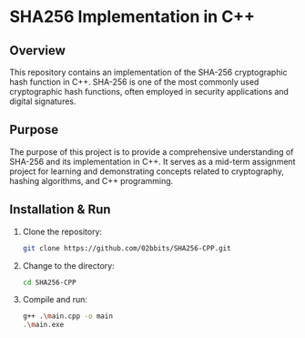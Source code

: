 # SHA256 Implementation in C++

## Overview
This repository contains an implementation of the SHA-256 cryptographic hash function in C++. SHA-256 is one of the most commonly used cryptographic hash functions, often employed in security applications and digital signatures.

## Purpose
The purpose of this project is to provide a comprehensive understanding of SHA-256 and its implementation in C++. It serves as a mid-term assignment project for learning and demonstrating concepts related to cryptography, hashing algorithms, and C++ programming.

## Installation & Run
1. Clone the repository:
   ```sh
   git clone https://github.com/02bbits/SHA256-CPP.git
   ```
2. Change to the directory:
   ```sh
   cd SHA256-CPP
   ```
3. Compile and run:
   ```sh
   g++ .\main.cpp -o main
   .\main.exe
   ```
   
